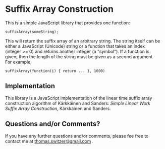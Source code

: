Suffix Array Construction
=========================

This is a simple JavaScript library that provides one function:

	suffixArray(someString);

This will return the suffix array of an arbitrary string. The string itself can be either a JavaScript (Unicode) string or a function that takes an index (integer &gt;= 0) and returns another integer (a "symbol"). If a function is given, then the length of the string must be given as a second argument. For example,

	suffixArray(function(i) { return ... }, 1000)

Implementation
--------------

This library is a JavaScript implementation of the linear time suffix array construction algorithm of Kärkkäinen and Sanders: *Simple Linear Work Suffix Array Construction*, Kärkkäinen and Sanders.

Questions and/or Comments?
--------------------------

If you have any further questions and/or comments, please fee free to contact me at thomas.switzer@gmail.com .
